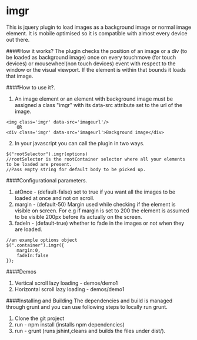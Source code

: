imgr
====

This is jquery plugin to load images as a background image or normal image element. It is mobile optimised so it is compatible with almost every device out there.

####How it works?
The plugin checks the position of an image or a div (to be loaded as background image) once on every touchmove (for touch devices) or mousewheel(non touch devices) event with respect to the window or the visual viewport. If the element is within that bounds it loads that image. 


####How to use it?.

1. An image element or an element with background image must be assigned a class "imgr" with its data-src attribute set to the url of the image.
```
<img class='imgr' data-src='imageurl'/>
	OR
<div class='imgr' data-src='imageurl'>Background image</div>
```
2. In your javascript you can call the plugin in two ways.
```
$("rootSelector").imgr(options) 
//rootSelector is the rootContainer selector where all your elements to be loaded are present.
//Pass empty string for default body to be picked up.
```

####Configurational parameters.
1. atOnce - (default-false) set to true if you want all the images to be loaded at once and not on scroll.
2. margin - (default-50) Margin used while checking if the element is visible on screen. For e.g if margin is set to 200 the element is assumed to be visible 200px before its actually on the screen.
3. fadeIn - (default-true) whether to fade in the images or not when they are loaded.
 
```
//an example options object
$(".container").imgr({
	margin:0,
	fadeIn:false 
});
```

####Demos
1. Vertical scroll lazy loading  - demos/demo1
2. Horizontal scroll lazy loading  - demos/demo1

####Installing and Building
 The dependencies and build is managed through grunt and you can use following steps to locally run grunt.
 
1. Clone the git project
2. run - npm install (installs npm dependencies)
3. run - grunt (runs jshint,cleans and builds the files under dist/).
